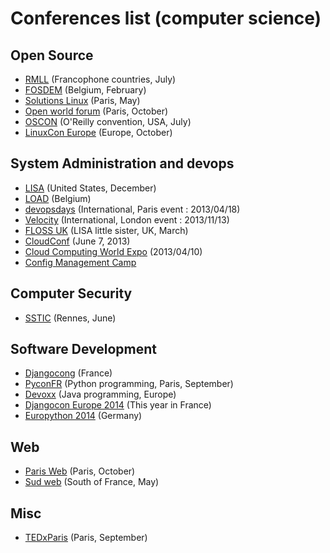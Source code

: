
# Conferences list (computer science) #

## Open Source ##

- [RMLL](http://rmll.info/) (Francophone countries, July)
- [FOSDEM](https://fosdem.org/) (Belgium, February)
- [Solutions Linux](http://www.solutionslinux.fr/) (Paris, May)
- [Open world forum](http://www.openworldforum.org/) (Paris, October)
- [OSCON](http://www.oscon.com/) (O'Reilly convention, USA, July)
- [LinuxCon Europe](http://events.linuxfoundation.org/events/linuxcon-europe) (Europe, October)

## System Administration and devops ##

- [LISA](https://www.usenix.org/conference/lisa12/) (United States, December)
- [LOAD](http://loadays.org/) (Belgium)
- [devopsdays](http://devopsdays.org/) (International, Paris event : 2013/04/18)
- [Velocity](http://velocityconf.com/) (International, London event : 2013/11/13)
- [FLOSS UK](http://www.flossuk.org/Events/Spring2013) (LISA little sister, UK, March)
- [CloudConf](http://www.cloudconf.eu/) (June 7, 2013)
- [Cloud Computing World Expo](http://www.cloudcomputing-world.com/) (2013/04/10)
- [Config Management Camp](http://cfgmgmtcamp.eu)

## Computer Security ##

- [SSTIC](https://www.sstic.org/) (Rennes, June)

## Software Development ##

- [Djangocong](http://rencontres.django-fr.org/) (France)
- [PyconFR](http://www.pycon.fr/) (Python programming, Paris, September)
- [Devoxx](http://www.devoxx.com/) (Java programming, Europe)
- [Djangocon Europe 2014](http://2014.djangocon.eu/) (This year in France)
- [Europython 2014](https://ep2014.europython.eu/) (Germany)


## Web ##

- [Paris Web](http://www.paris-web.fr/) (Paris, October)
- [Sud web](http://sudweb.fr/) (South of France, May)

## Misc ##

- [TEDxParis](http://www.tedxparis.com/) (Paris, September)

